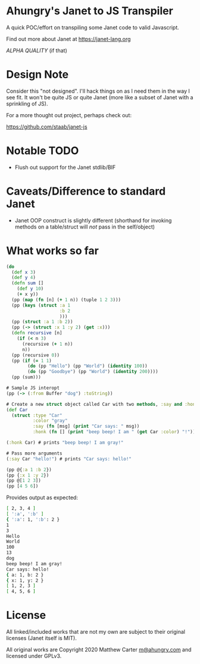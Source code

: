 # Ahungry's Janet to JS Transpiler

A quick POC/effort on transpiling some Janet code to valid Javascript.

Find out more about Janet at https://janet-lang.org

*ALPHA QUALITY* (if that)

# Design Note

Consider this "not designed". I'll hack things on as I need them in
the way I see fit.  It won't be quite JS or quite Janet (more like a
subset of Janet with a sprinkling of JS).

For a more thought out project, perhaps check out:

https://github.com/staab/janet-js

# Notable TODO

- Flush out support for the Janet stdlib/BIF

# Caveats/Difference to standard Janet

- Janet OOP construct is slightly different (shorthand for invoking
  methods on a table/struct will *not* pass in the self/object)

# What works so far

```clojure
(do
  (def x 3)
  (def y 4)
  (defn sum []
    (def y 10)
    (+ x y))
  (pp (map (fn [n] (+ 1 n)) (tuple 1 2 3)))
  (pp (keys (struct :a 1
                    :b 2
                    )))
  (pp (struct :a 1 :b 2))
  (pp (-> (struct :x 1 :y 2) (get :x)))
  (defn recursive [n]
    (if (< n 3)
      (recursive (+ 1 n))
      n))
  (pp (recursive 0))
  (pp (if (= 1 1)
        (do (pp "Hello") (pp "World") (identity 100))
        (do (pp "Goodbye") (pp "World") (identity 200))))
  (pp (sum)))

# Sample JS interopt
(pp (-> (:from Buffer "dog") :toString))

# Create a new struct object called Car with two methods, :say and :honk.
(def Car
  (struct :type "Car"
          :color "gray"
          :say (fn [msg] (print "Car says: " msg))
          :honk (fn [] (print "beep beep! I am " (get Car :color) "!"))))

(:honk Car) # prints "beep beep! I am gray!"

# Pass more arguments
(:say Car "hello!") # prints "Car says: hello!"

(pp @{:a 1 :b 2})
(pp {:x 1 :y 2})
(pp @[1 2 3])
(pp [4 5 6])
```

Provides output as expected:

```sh
[ 2, 3, 4 ]
[ ':a', ':b' ]
{ ':a': 1, ':b': 2 }
1
3
Hello
World
100
13
dog
beep beep! I am gray!
Car says: hello!
{ a: 1, b: 2 }
{ x: 1, y: 2 }
[ 1, 2, 3 ]
[ 4, 5, 6 ]
```

# License

All linked/included works that are not my own are subject to their
original licenses (Janet itself is MIT).

All original works are Copyright 2020 Matthew Carter <m@ahungry.com> and
licensed under GPLv3.
